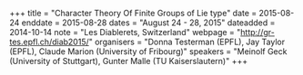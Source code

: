 +++
title = "Character Theory Of Finite Groups of Lie type"
date = 2015-08-24
enddate = 2015-08-28
dates = "August 24 - 28, 2015"
dateadded = 2014-10-14
note = "Les Diablerets, Switzerland"
webpage = "http://gr-tes.epfl.ch/diab2015/"
organisers = "Donna Testerman (EPFL), Jay Taylor (EPFL), Claude Marion (University of Fribourg)"
speakers = "Meinolf Geck (University of Stuttgart), Gunter Malle (TU Kaiserslautern)"
+++
